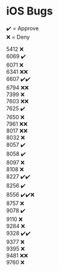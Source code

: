 # iOS Bugs

✔️ = Approve  
❌ = Deny

5412 ❌  
6069 ✔️  
6071 ❌  
6341 ❌❌  
6607 ✔️✔️  
6794 ❌❌  
7399 ❌  
7603 ❌❌  
7625 ✔️  
7650 ❌  
7961 ❌❌  
8017 ❌❌  
8032 ❌  
8057 ✔️  
8058 ✔️  
8097 ❌  
8108 ❌  
8227 ✔️✔️  
8256 ✔️  
8556 ✔️✔️❌  
8757 ❌  
9078 ✔️  
9110 ❌  
9284 ❌  
9328 ✔️✔️  
9377 ❌  
9395 ❌  
9481 ❌❌  
9760 ❌
